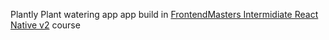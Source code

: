 Plantly
Plant watering app app build in [FrontendMasters Intermidiate React Native v2](https://frontendmasters.com/courses/intermediate-react-native-v2/) course